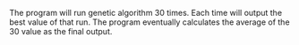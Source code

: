 The program will run genetic algorithm 30 times. Each time will output the best value of that run. The program eventually calculates the average of the 30 value as the final output.

